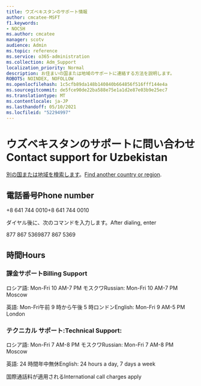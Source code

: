 ```yaml
---
title: ウズベキスタンのサポート情報
author: cmcatee-MSFT
f1.keywords:
- NOCSH
ms.author: cmcatee
manager: scotv
audience: Admin
ms.topic: reference
ms.service: o365-administration
ms.collection: Adm_Support
localization_priority: Normal
description: お住まいの国または地域のサポートに連絡する方法を説明します。
ROBOTS: NOINDEX, NOFOLLOW
ms.openlocfilehash: 1c5cfb89da148b140840b664856f516fff144e4a
ms.sourcegitcommit: de5fce90de22ba588e75e1a1d2e87e03b9e25ec7
ms.translationtype: MT
ms.contentlocale: ja-JP
ms.lasthandoff: 05/10/2021
ms.locfileid: "52294997"
---
```

# <a name="contact-support-for-uzbekistan"></a><span data-ttu-id="9f5f5-103">ウズベキスタンのサポートに問い合わせ</span><span class="sxs-lookup"><span data-stu-id="9f5f5-103">Contact support for Uzbekistan</span></span>

<span data-ttu-id="9f5f5-104">[別の国または地域を検索します](../../business-video/get-help-support.md)。</span><span class="sxs-lookup"><span data-stu-id="9f5f5-104">[Find another country or region](../../business-video/get-help-support.md).</span></span>

## <a name="phone-number"></a><span data-ttu-id="9f5f5-105">電話番号</span><span class="sxs-lookup"><span data-stu-id="9f5f5-105">Phone number</span></span>
<span data-ttu-id="9f5f5-106">+8 641 744 0010</span><span class="sxs-lookup"><span data-stu-id="9f5f5-106">+8 641 744 0010</span></span>

<span data-ttu-id="9f5f5-107">ダイヤル後に、次のコマンドを入力します。</span><span class="sxs-lookup"><span data-stu-id="9f5f5-107">After dialing, enter</span></span>

<span data-ttu-id="9f5f5-108">877 867 5369</span><span class="sxs-lookup"><span data-stu-id="9f5f5-108">877 867 5369</span></span>

## <a name="hours"></a><span data-ttu-id="9f5f5-109">時間</span><span class="sxs-lookup"><span data-stu-id="9f5f5-109">Hours</span></span>
### <a name="billing-support"></a><span data-ttu-id="9f5f5-110">課金サポート</span><span class="sxs-lookup"><span data-stu-id="9f5f5-110">Billing Support</span></span>

<span data-ttu-id="9f5f5-111">ロシア語: Mon-Fri 10 AM-7 PM モスクワ</span><span class="sxs-lookup"><span data-stu-id="9f5f5-111">Russian: Mon-Fri 10 AM-7 PM Moscow</span></span>

<span data-ttu-id="9f5f5-112">英語: Mon-Fri午前 9 時から午後 5 時ロンドン</span><span class="sxs-lookup"><span data-stu-id="9f5f5-112">English: Mon-Fri 9 AM-5 PM London</span></span>

### <a name="technical-support"></a><span data-ttu-id="9f5f5-113">テクニカル サポート:</span><span class="sxs-lookup"><span data-stu-id="9f5f5-113">Technical Support:</span></span>

<span data-ttu-id="9f5f5-114">ロシア語: Mon-Fri 7 AM-8 PM モスクワ</span><span class="sxs-lookup"><span data-stu-id="9f5f5-114">Russian: Mon-Fri 7 AM-8 PM Moscow</span></span>

<span data-ttu-id="9f5f5-115">英語: 24 時間年中無休</span><span class="sxs-lookup"><span data-stu-id="9f5f5-115">English: 24 hours a day, 7 days a week</span></span>

<span data-ttu-id="9f5f5-116">国際通話料が適用される</span><span class="sxs-lookup"><span data-stu-id="9f5f5-116">International call charges apply</span></span>
